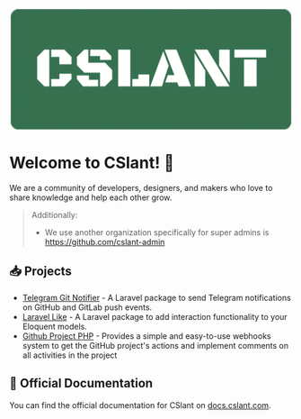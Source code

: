<p align="center">
    <a href="https://cslant.com" target="_blank">
        <img src="/assets/img/cslant-logo.webp?raw=true" width="500" alt="CSlant logo">
    </a>
</p>

# Welcome to CSlant! 👋

We are a community of developers, designers, and makers who love to share knowledge and help each other grow.

> Additionally:
> - We use another organization specifically for super admins is https://github.com/cslant-admin

##  📥 Projects

- [Telegram Git Notifier](https://github.com/cslant/laravel-telegram-git-notifier) - A Laravel package to send Telegram notifications on GitHub and GitLab push events.
- [Laravel Like](https://github.com/cslant/laravel-like) - A Laravel package to add interaction functionality to your Eloquent models.
- [Github Project PHP](https://github.com/cslant/github-project-php) - Provides a simple and easy-to-use webhooks system to get the GitHub project's actions and implement comments on all activities in the project

## 📖 Official Documentation

You can find the official documentation for CSlant on [docs.cslant.com](https://docs.cslant.com).
